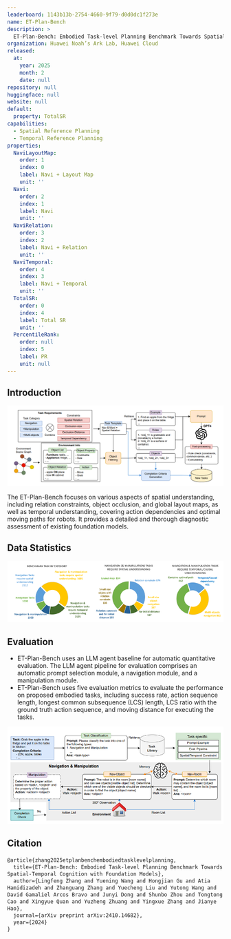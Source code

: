 ```yaml
---
leaderboard: 1143b13b-2754-4660-9f79-d0d0dc1f273e
name: ET-Plan-Bench
description: >
  ET-Plan-Bench: Embodied Task-level Planning Benchmark Towards Spatial-Temporal Cognition with Foundation Models
organization: Huawei Noah’s Ark Lab, Huawei Cloud
released:
  at:
    year: 2025
    month: 2
    date: null
repository: null
huggingface: null
website: null
default:
  property: TotalSR
capabilities:
  - Spatial Reference Planning
  - Temporal Reference Planning
properties:
  NaviLayoutMap:
    order: 1
    index: 0
    label: Navi + Layout Map
    unit: ''
  Navi:
    order: 2
    index: 1
    label: Navi
    unit: ''
  NaviRelation:
    order: 3
    index: 2
    label: Navi + Relation
    unit: ''
  NaviTemporal:
    order: 4
    index: 3
    label: Navi + Temporal
    unit: ''
  TotalSR:
    order: 0
    index: 4
    label: Total SR
    unit: ''
  PercentileRank:
    order: null
    index: 5
    label: PR
    unit: null
---
```


## Introduction

![alt text](assets/1-2.png)

The ET-Plan-Bench focuses on various aspects of spatial understanding, including relation constraints, object occlusion, and global layout maps, as well as temporal understanding, covering action dependencies and optimal moving paths for robots. It provides a detailed and thorough diagnostic assessment of existing foundation models.

## Data Statistics

![alt text](assets/1-1.png)

## Evaluation

- ET-Plan-Bench uses an LLM agent baseline for automatic quantitative evaluation. The LLM agent pipeline for evaluation comprises an automatic prompt selection module, a navigation module, and a manipulation module.
- ET-Plan-Bench uses five evaluation metrics to evaluate the performance on proposed embodied tasks, including success rate, action sequence length, longest common subsequence (LCS) length, LCS ratio with the ground truth action sequence, and moving distance for executing the tasks.

![alt text](assets/1-3.png)

## Citation

```
@article{zhang2025etplanbenchembodiedtasklevelplanning,
  title={ET-Plan-Bench: Embodied Task-level Planning Benchmark Towards Spatial-Temporal Cognition with Foundation Models},
  author={Lingfeng Zhang and Yuening Wang and Hongjian Gu and Atia Hamidizadeh and Zhanguang Zhang and Yuecheng Liu and Yutong Wang and David Gamaliel Arcos Bravo and Junyi Dong and Shunbo Zhou and Tongtong Cao and Xingyue Quan and Yuzheng Zhuang and Yingxue Zhang and Jianye Hao},
  journal={arXiv preprint arXiv:2410.14682},
  year={2024}
}
```
